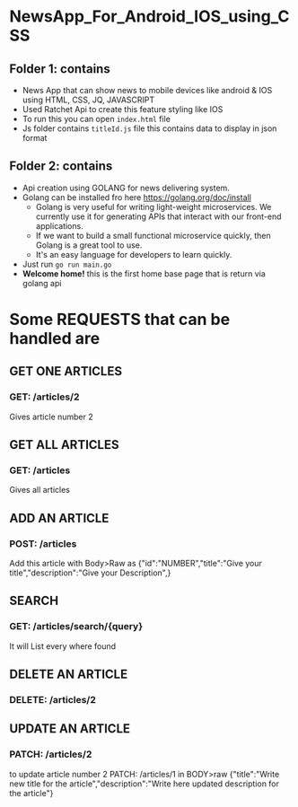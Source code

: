 # NewsApp_For_Android_IOS_using_CSS

## Folder 1: contains
 - News App that can show news to mobile devices like android & IOS using HTML, CSS, JQ, JAVASCRIPT
 - Used Ratchet Api to create this feature styling like IOS
 - To run this you can open ````index.html```` file
 - Js folder contains ````titleId.js```` file this contains data to display in json format
 
## Folder 2: contains
 - Api creation using GOLANG for news delivering system.
 - Golang can be installed fro here https://golang.org/doc/install
     - Golang is very useful for writing light-weight microservices. We currently use it for generating APIs that interact with our front-end applications. 
     - If we want to build a small functional microservice quickly, then Golang is a great tool to use. 
     - It's an easy language for developers to learn quickly.
 - Just run ````go run main.go````
 - <b>Welcome home!</b>   this is the first home base page that is return via golang api
 
# Some REQUESTS that can be handled are 

## GET ONE ARTICLES
### GET: /articles/2 
  Gives article number 2  

## GET ALL ARTICLES
### GET: /articles 
  Gives all articles  
  
## ADD AN ARTICLE
### POST: /articles 
  Add this article
  with Body>Raw as {"id":"NUMBER","title":"Give your title","description":"Give your Description",} 

## SEARCH
### GET: /articles/search/{query}
  It will List every where found
  
## DELETE AN ARTICLE
###  DELETE: /articles/2 

## UPDATE AN ARTICLE
###  PATCH: /articles/2 
  to update article number 2  PATCH: /articles/1 in BODY>raw {"title":"Write new title for the article","description":"Write here updated description for the article"}  



